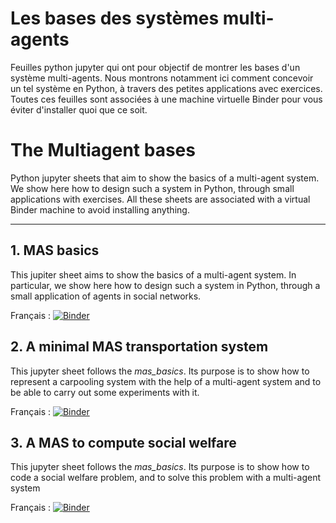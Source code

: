 # Les bases des systèmes multi-agents

Feuilles python jupyter qui ont pour objectif de montrer les bases d'un système multi-agents. 
Nous montrons notamment ici comment concevoir un tel système en Python, à travers des petites applications avec exercices.
Toutes ces feuilles sont associées à une machine virtuelle Binder pour vous éviter d'installer quoi que ce soit.

# The Multiagent bases

Python jupyter sheets that aim to show the basics of a multi-agent system. 
We show here how to design such a system in Python, through small applications with exercises.
All these sheets are associated with a virtual Binder machine to avoid installing anything.


********

## 1. MAS basics
This jupiter sheet aims to show the basics of a multi-agent system. 
In particular, we show here how to design such a system in Python, through a small application of agents in social networks.

Français : [![Binder](https://mybinder.org/badge_logo.svg)](https://mybinder.org/v2/gh/cristal-smac/mas_basics/HEAD?filepath=mas_basics_fr.ipynb)

## 2. A minimal MAS transportation system

This jupyter sheet follows the *mas_basics*. Its purpose is to show how to represent a carpooling system with the help of a multi-agent system and to be able to carry out some experiments with it.

Français : [![Binder](https://mybinder.org/badge_logo.svg)](https://mybinder.org/v2/gh/cristal-smac/mas_basics/HEAD?filepath=mas_transportation_basics_fr.ipynb)

## 3. A  MAS to compute social welfare

This jupyter sheet follows the *mas_basics*. Its purpose is to show how to code a social welfare problem, and to solve this problem with a multi-agent system

Français : [![Binder](https://mybinder.org/badge_logo.svg)](https://mybinder.org/v2/gh/cristal-smac/mas_basics/HEAD?filepath=mas_socialWelfare_basics_fr.ipynb)
